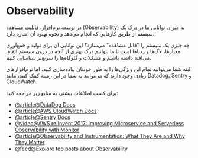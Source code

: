 # Observability

در توسعه نرم‌افزار، قابلیت مشاهده (Observability) به میزان توانایی ما در درک یک سیستم از طریق کارهایی که انجام می‌دهد و نحوه بهبود آن اشاره دارد.

چه چیزی یک سیستم را "قابل مشاهده" می‌سازد؟ این توانایی آن برای تولید و جمع‌آوری معیارها، لاگ‌ها و ردپاها است تا ما بتوانیم درک بهتری از آنچه در درون سیستم اتفاق می‌افتد داشته باشیم و مشکلات و گلوگاه‌ها را سریع‌تر شناسایی کنیم.

البته شما می‌توانید تمام این ویژگی‌ها را به طور خودتان پیاده‌سازی کنید، اما نرم‌افزارهای زیادی وجود دارند که می‌توانند به شما در این زمینه کمک کنند، مانند Datadog، Sentry و CloudWatch.

برای کسب اطلاعات بیشتر، به منابع زیر مراجعه کنید:

- [@article@DataDog Docs](https://docs.datadoghq.com/)
- [@article@AWS CloudWatch Docs](https://aws.amazon.com/cloudwatch/getting-started/)
- [@article@Sentry Docs](https://docs.sentry.io/)
- [@video@AWS re:Invent 2017: Improving Microservice and Serverless Observability with Monitor](https://www.youtube.com/watch?v=Wx0SHRb2xcI)
- [@article@Observability and Instrumentation: What They Are and Why They Matter](https://newrelic.com/blog/best-practices/observability-instrumentation)
- [@feed@Explore top posts about Observability](https://app.daily.dev/tags/observability?ref=roadmapsh)
